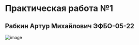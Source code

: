 # Практическая работа №1
## Рабкин Артур Михайлович ЭФБО-05-22
![image](https://github.com/user-attachments/assets/73695ce0-5c2c-4640-8c6b-5739969f9537)
